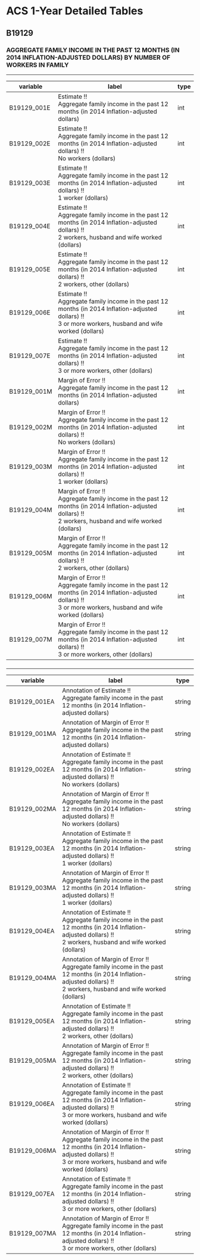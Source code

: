# ACS 1-Year Detailed Tables

## B19129

### AGGREGATE FAMILY INCOME IN THE PAST 12 MONTHS (IN 2014 INFLATION-ADJUSTED DOLLARS) BY NUMBER OF WORKERS IN FAMILY

___

| variable | label | type |
| ----- | ----- | ----- |
| B19129_001E | Estimate !!<br>Aggregate family income in the past 12 months (in 2014 Inflation-adjusted dollars) | int |
| B19129_002E | Estimate !!<br>Aggregate family income in the past 12 months (in 2014 Inflation-adjusted dollars) !!<br>No workers (dollars) | int |
| B19129_003E | Estimate !!<br>Aggregate family income in the past 12 months (in 2014 Inflation-adjusted dollars) !!<br>1 worker (dollars) | int |
| B19129_004E | Estimate !!<br>Aggregate family income in the past 12 months (in 2014 Inflation-adjusted dollars) !!<br>2 workers, husband and wife worked (dollars) | int |
| B19129_005E | Estimate !!<br>Aggregate family income in the past 12 months (in 2014 Inflation-adjusted dollars) !!<br>2 workers, other (dollars) | int |
| B19129_006E | Estimate !!<br>Aggregate family income in the past 12 months (in 2014 Inflation-adjusted dollars) !!<br>3 or more workers, husband and wife worked (dollars) | int |
| B19129_007E | Estimate !!<br>Aggregate family income in the past 12 months (in 2014 Inflation-adjusted dollars) !!<br>3 or more workers, other (dollars) | int |
| B19129_001M | Margin of Error !!<br>Aggregate family income in the past 12 months (in 2014 Inflation-adjusted dollars) | int |
| B19129_002M | Margin of Error !!<br>Aggregate family income in the past 12 months (in 2014 Inflation-adjusted dollars) !!<br>No workers (dollars) | int |
| B19129_003M | Margin of Error !!<br>Aggregate family income in the past 12 months (in 2014 Inflation-adjusted dollars) !!<br>1 worker (dollars) | int |
| B19129_004M | Margin of Error !!<br>Aggregate family income in the past 12 months (in 2014 Inflation-adjusted dollars) !!<br>2 workers, husband and wife worked (dollars) | int |
| B19129_005M | Margin of Error !!<br>Aggregate family income in the past 12 months (in 2014 Inflation-adjusted dollars) !!<br>2 workers, other (dollars) | int |
| B19129_006M | Margin of Error !!<br>Aggregate family income in the past 12 months (in 2014 Inflation-adjusted dollars) !!<br>3 or more workers, husband and wife worked (dollars) | int |
| B19129_007M | Margin of Error !!<br>Aggregate family income in the past 12 months (in 2014 Inflation-adjusted dollars) !!<br>3 or more workers, other (dollars) | int |
### 

___

| variable | label | type |
| ----- | ----- | ----- |
| B19129_001EA | Annotation of Estimate !!<br>Aggregate family income in the past 12 months (in 2014 Inflation-adjusted dollars) | string |
| B19129_001MA | Annotation of Margin of Error !!<br>Aggregate family income in the past 12 months (in 2014 Inflation-adjusted dollars) | string |
| B19129_002EA | Annotation of Estimate !!<br>Aggregate family income in the past 12 months (in 2014 Inflation-adjusted dollars) !!<br>No workers (dollars) | string |
| B19129_002MA | Annotation of Margin of Error !!<br>Aggregate family income in the past 12 months (in 2014 Inflation-adjusted dollars) !!<br>No workers (dollars) | string |
| B19129_003EA | Annotation of Estimate !!<br>Aggregate family income in the past 12 months (in 2014 Inflation-adjusted dollars) !!<br>1 worker (dollars) | string |
| B19129_003MA | Annotation of Margin of Error !!<br>Aggregate family income in the past 12 months (in 2014 Inflation-adjusted dollars) !!<br>1 worker (dollars) | string |
| B19129_004EA | Annotation of Estimate !!<br>Aggregate family income in the past 12 months (in 2014 Inflation-adjusted dollars) !!<br>2 workers, husband and wife worked (dollars) | string |
| B19129_004MA | Annotation of Margin of Error !!<br>Aggregate family income in the past 12 months (in 2014 Inflation-adjusted dollars) !!<br>2 workers, husband and wife worked (dollars) | string |
| B19129_005EA | Annotation of Estimate !!<br>Aggregate family income in the past 12 months (in 2014 Inflation-adjusted dollars) !!<br>2 workers, other (dollars) | string |
| B19129_005MA | Annotation of Margin of Error !!<br>Aggregate family income in the past 12 months (in 2014 Inflation-adjusted dollars) !!<br>2 workers, other (dollars) | string |
| B19129_006EA | Annotation of Estimate !!<br>Aggregate family income in the past 12 months (in 2014 Inflation-adjusted dollars) !!<br>3 or more workers, husband and wife worked (dollars) | string |
| B19129_006MA | Annotation of Margin of Error !!<br>Aggregate family income in the past 12 months (in 2014 Inflation-adjusted dollars) !!<br>3 or more workers, husband and wife worked (dollars) | string |
| B19129_007EA | Annotation of Estimate !!<br>Aggregate family income in the past 12 months (in 2014 Inflation-adjusted dollars) !!<br>3 or more workers, other (dollars) | string |
| B19129_007MA | Annotation of Margin of Error !!<br>Aggregate family income in the past 12 months (in 2014 Inflation-adjusted dollars) !!<br>3 or more workers, other (dollars) | string |

